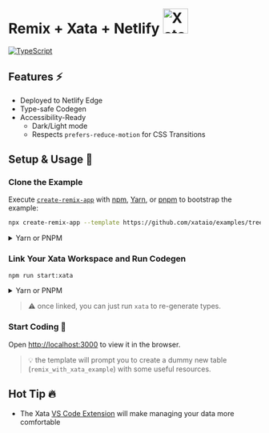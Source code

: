 <h1> Remix + Xata + Netlify <img alt="Xatafly, the logo from Xata" src="/public/flap.gif" width="50" /></h1>

[![TypeScript](https://badgen.net/badge/icon/typescript?icon=typescript&label)](https://typescriptlang.org)

## Features ⚡️

- Deployed to Netlify Edge
- Type-safe Codegen
- Accessibility-Ready
  - Dark/Light mode
  - Respects `prefers-reduce-motion` for CSS Transitions

## Setup & Usage 🐣

### Clone the Example

Execute [`create-remix-app`](https://github.com/vercel/next.js/tree/canary/packages/create-remix-app) with [npm](https://docs.npmjs.com/cli/init), [Yarn](https://yarnpkg.com/lang/en/docs/cli/create/), or [pnpm](https://pnpm.io) to bootstrap the example:

```sh
npx create-remix-app --template https://github.com/xataio/examples/tree/main/apps/remix-netlify remix-xata-app

```

<details>
<summary> Yarn or PNPM</summary>

```sh
yarn create remix-app --template https://github.com/xataio/examples/tree/main/apps/remix-minimal remix-xata-app
```

```sh
pnpm create remix-app --template https://github.com/xataio/examples/tree/main/apps/remix-minimal remix-xata-app
```

</details>

### Link Your Xata Workspace and Run Codegen

```sh
npm run start:xata
```

<details>
<summary> Yarn or PNPM</summary>

```sh
yarn start:xata
```

```sh
pnpm run start:xata
```

</details>

> ⚠️ once linked, you can just run `xata` to re-generate types.

### Start Coding 🚀

Open [http://localhost:3000](http://localhost:3000) to view it in the browser.

> 💡 the template will prompt you to create a dummy new table (`remix_with_xata_example`) with some useful resources.

## Hot Tip 🔥

- The Xata [VS Code Extension](https://marketplace.visualstudio.com/items?itemName=xata.xata) will make managing your data more comfortable
